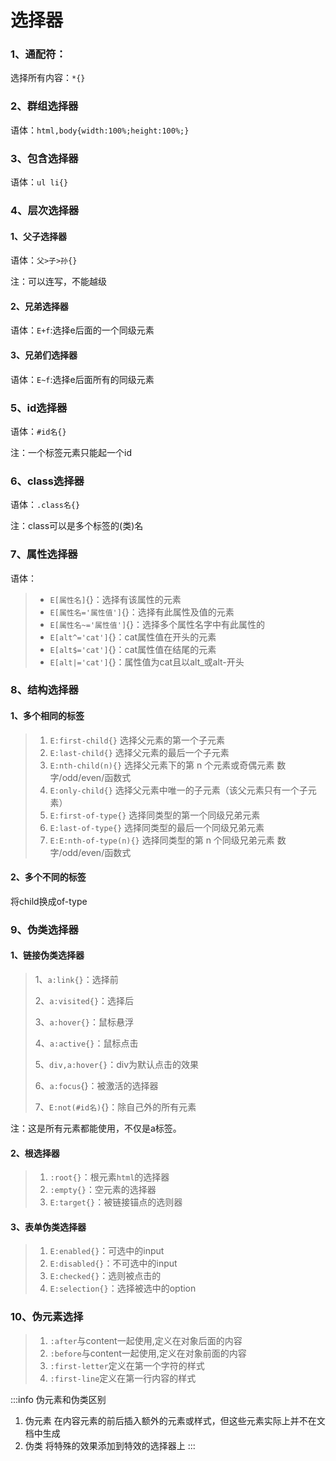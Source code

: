 # 选择器

### 1、通配符：

选择所有内容：`*{}`

### 2、群组选择器

语体：`html,body{width:100%;height:100%;}`

### 3、包含选择器

语体：`ul li{}`

### 4、层次选择器

#### 1、父子选择器

语体：`父>子>孙{}`

注：可以连写，不能越级

#### 2、兄弟选择器

语体：`E+f`:选择e后面的一个同级元素

#### 3、兄弟们选择器

语体：`E~f`:选择e后面所有的同级元素

### 5、id选择器

语体：`#id名{}`

注：一个标签元素只能起一个id

### 6、class选择器

语体：`.class名{}`

注：class可以是多个标签的(类)名

### 7、属性选择器

语体：

> - `E[属性名]`{}：选择有该属性的元素
> - `E[属性名='属性值']`{}：选择有此属性及值的元素
> - `E[属性名~='属性值']`{}：选择多个属性名字中有此属性的
> - `E[alt^='cat']`{}：cat属性值在开头的元素
> - `E[alt$='cat']`{}：cat属性值在结尾的元素
> - `E[alt|='cat']`{}：属性值为cat且以alt_或alt-开头

### 8、结构选择器

#### 1、多个相同的标签

> 1. `E:first-child{}` 选择父元素的第一个子元素
> 2. `E:last-child{}` 选择父元素的最后一个子元素
> 3. `E:nth-child(n){}` 选择父元素下的第 n 个元素或奇偶元素 数字/odd/even/函数式
> 4. `E:only-child{}` 选择父元素中唯一的子元素（该父元素只有一个子元素）
> 5. `E:first-of-type{}` 选择同类型的第一个同级兄弟元素
> 6. `E:last-of-type{}` 选择同类型的最后一个同级兄弟元素
> 7. `E:E:nth-of-type(n){}` 选择同类型的第 n 个同级兄弟元素 数字/odd/even/函数式

#### 2、多个不同的标签

将child换成of-type

### 9、伪类选择器

#### 1、链接伪类选择器

> 1、`a:link{}`：选择前
>
> 2、`a:visited{}`：选择后
>
> 3、`a:hover{}`：鼠标悬浮
>
> 4、`a:active{}`：鼠标点击
>
> 5、`div,a:hover{}`：div为默认点击的效果
>
> 6、`a:focus`{}：被激活的选择器
>
> 7、`E:not(#id名)`{}：除自己外的所有元素

注：这是所有元素都能使用，不仅是a标签。

#### 2、根选择器

> 1. `:root{}`：根元素`html`的选择器
> 2. `:empty{}`：空元素的选择器
> 3. `E:target{}`：被链接锚点的选则器

#### 3、表单伪类选择器

> 1. `E:enabled{}`：可选中的input
> 2. `E:disabled{}`：不可选中的input
> 3. `E:checked{}`：选则被点击的
> 4. `E:selection{}`：选择被选中的option

### 10、伪元素选择

>1. `:after`与content一起使用,定义在对象后面的内容
>2. `:before`与content一起使用,定义在对象前面的内容
>3. `:first-letter`定义在第一个字符的样式
>4. `:first-line`定义在第一行内容的样式

:::info 伪元素和伪类区别
1. 伪元素 在内容元素的前后插入额外的元素或样式，但这些元素实际上并不在文档中生成
2. 伪类 将特殊的效果添加到特效的选择器上
:::
